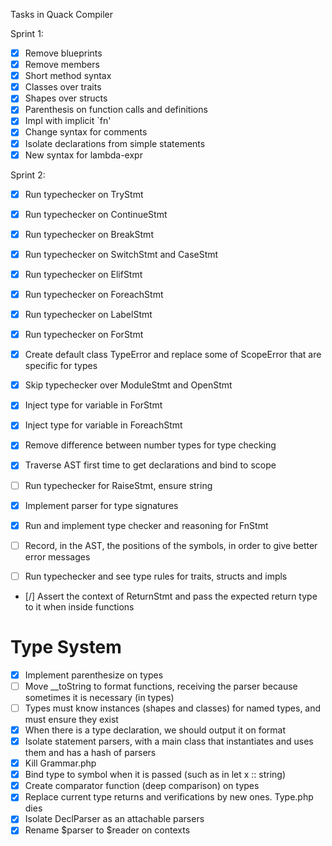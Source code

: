 Tasks in Quack Compiler

Sprint 1:

- [x] Remove blueprints
- [x] Remove members
- [x] Short method syntax
- [x] Classes over traits
- [x] Shapes over structs
- [x] Parenthesis on function calls and definitions
- [x] Impl with implicit `fn'
- [x] Change syntax for comments
- [x] Isolate declarations from simple statements
- [x] New syntax for lambda-expr

Sprint 2:

- [x] Run typechecker on TryStmt
- [x] Run typechecker on ContinueStmt
- [x] Run typechecker on BreakStmt
- [x] Run typechecker on SwitchStmt and CaseStmt
- [x] Run typechecker on ElifStmt
- [x] Run typechecker on ForeachStmt
- [x] Run typechecker on LabelStmt
- [x] Run typechecker on ForStmt
- [x] Create default class TypeError and replace some of ScopeError that are specific for types
- [x] Skip typechecker over ModuleStmt and OpenStmt
- [x] Inject type for variable in ForStmt
- [x] Inject type for variable in ForeachStmt
- [x] Remove difference between number types for type checking
- [x] Traverse AST first time to get declarations and bind to scope

- [ ] Run typechecker for RaiseStmt, ensure string
- [x] Implement parser for type signatures
- [x] Run and implement type checker and reasoning for FnStmt
- [ ] Record, in the AST, the positions of the symbols, in order to give better error messages
- [ ] Run typechecker and see type rules for traits, structs and impls
- [/] Assert the context of ReturnStmt and pass the expected return type to it when inside functions

# Type System

- [x] Implement parenthesize on types
- [ ] Move __toString to format functions, receiving the parser because sometimes it is necessary (in types)
- [ ] Types must know instances (shapes and classes) for named types, and must ensure they exist
- [x] When there is a type declaration, we should output it on format
- [x] Isolate statement parsers, with a main class that instantiates and uses them and has a hash of parsers
- [x] Kill Grammar.php
- [x] Bind type to symbol when it is passed (such as in let x :: string)
- [x] Create comparator function (deep comparison) on types
- [x] Replace current type returns and verifications by new ones. Type.php dies
- [x] Isolate DeclParser as an attachable parsers
- [x] Rename $parser to $reader on contexts
